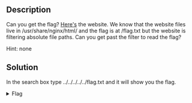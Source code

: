 ## Description

Can you get the flag?
[Here's](http://saturn.picoctf.net:55827/) the website.
We know that the website files live in /usr/share/nginx/html/ and the flag is at /flag.txt but the website is filtering absolute file paths.
Can you get past the filter to read the flag?

Hint: none

## Solution

In the search box type ../../../../../flag.txt and it will show you the flag.

<details>
  <summary>Flag</summary>
  
  
    picoCTF{7h3_p47h_70_5ucc355_e5a6fcbc}

</details>
